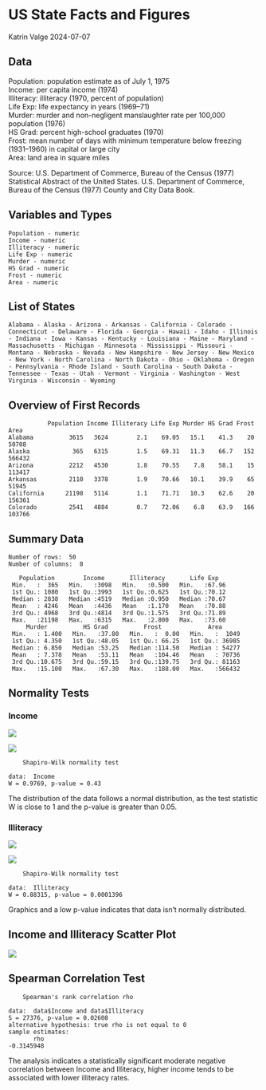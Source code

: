 US State Facts and Figures
================
Katrin Valge
2024-07-07

## Data

Population: population estimate as of July 1, 1975  
Income: per capita income (1974)  
Illiteracy: illiteracy (1970, percent of population)  
Life Exp: life expectancy in years (1969–71)  
Murder: murder and non-negligent manslaughter rate per 100,000
population (1976)  
HS Grad: percent high-school graduates (1970)  
Frost: mean number of days with minimum temperature below freezing
(1931–1960) in capital or large city  
Area: land area in square miles

Source: U.S. Department of Commerce, Bureau of the Census (1977)
Statistical Abstract of the United States. U.S. Department of Commerce,
Bureau of the Census (1977) County and City Data Book.

## Variables and Types

    Population - numeric 
    Income - numeric 
    Illiteracy - numeric 
    Life Exp - numeric 
    Murder - numeric 
    HS Grad - numeric 
    Frost - numeric 
    Area - numeric 

## List of States

    Alabama - Alaska - Arizona - Arkansas - California - Colorado - Connecticut - Delaware - Florida - Georgia - Hawaii - Idaho - Illinois - Indiana - Iowa - Kansas - Kentucky - Louisiana - Maine - Maryland - Massachusetts - Michigan - Minnesota - Mississippi - Missouri - Montana - Nebraska - Nevada - New Hampshire - New Jersey - New Mexico - New York - North Carolina - North Dakota - Ohio - Oklahoma - Oregon - Pennsylvania - Rhode Island - South Carolina - South Dakota - Tennessee - Texas - Utah - Vermont - Virginia - Washington - West Virginia - Wisconsin - Wyoming

## Overview of First Records

               Population Income Illiteracy Life Exp Murder HS Grad Frost   Area
    Alabama          3615   3624        2.1    69.05   15.1    41.3    20  50708
    Alaska            365   6315        1.5    69.31   11.3    66.7   152 566432
    Arizona          2212   4530        1.8    70.55    7.8    58.1    15 113417
    Arkansas         2110   3378        1.9    70.66   10.1    39.9    65  51945
    California      21198   5114        1.1    71.71   10.3    62.6    20 156361
    Colorado         2541   4884        0.7    72.06    6.8    63.9   166 103766

## Summary Data

    Number of rows:  50 
    Number of columns:  8 

       Population        Income       Illiteracy       Life Exp    
     Min.   :  365   Min.   :3098   Min.   :0.500   Min.   :67.96  
     1st Qu.: 1080   1st Qu.:3993   1st Qu.:0.625   1st Qu.:70.12  
     Median : 2838   Median :4519   Median :0.950   Median :70.67  
     Mean   : 4246   Mean   :4436   Mean   :1.170   Mean   :70.88  
     3rd Qu.: 4968   3rd Qu.:4814   3rd Qu.:1.575   3rd Qu.:71.89  
     Max.   :21198   Max.   :6315   Max.   :2.800   Max.   :73.60  
         Murder          HS Grad          Frost             Area       
     Min.   : 1.400   Min.   :37.80   Min.   :  0.00   Min.   :  1049  
     1st Qu.: 4.350   1st Qu.:48.05   1st Qu.: 66.25   1st Qu.: 36985  
     Median : 6.850   Median :53.25   Median :114.50   Median : 54277  
     Mean   : 7.378   Mean   :53.11   Mean   :104.46   Mean   : 70736  
     3rd Qu.:10.675   3rd Qu.:59.15   3rd Qu.:139.75   3rd Qu.: 81163  
     Max.   :15.100   Max.   :67.30   Max.   :188.00   Max.   :566432  

## Normality Tests

### Income

![](US-States-R-Markdown_files/figure-gfm/unnamed-chunk-7-1.png)<!-- -->

![](US-States-R-Markdown_files/figure-gfm/unnamed-chunk-8-1.png)<!-- -->


        Shapiro-Wilk normality test

    data:  Income
    W = 0.9769, p-value = 0.43

The distribution of the data follows a normal distribution, as the test
statistic W is close to 1 and the p-value is greater than 0.05.

### Illiteracy

![](US-States-R-Markdown_files/figure-gfm/unnamed-chunk-10-1.png)<!-- -->

![](US-States-R-Markdown_files/figure-gfm/unnamed-chunk-11-1.png)<!-- -->


        Shapiro-Wilk normality test

    data:  Illiteracy
    W = 0.88315, p-value = 0.0001396

Graphics and a low p-value indicates that data isn’t normally
distributed.

## Income and Illiteracy Scatter Plot

![](US-States-R-Markdown_files/figure-gfm/unnamed-chunk-13-1.png)<!-- -->

## Spearman Correlation Test


        Spearman's rank correlation rho

    data:  data$Income and data$Illiteracy
    S = 27376, p-value = 0.02608
    alternative hypothesis: true rho is not equal to 0
    sample estimates:
           rho 
    -0.3145948 

The analysis indicates a statistically significant moderate negative
correlation between Income and Illiteracy, higher income tends to be
associated with lower illiteracy rates.

